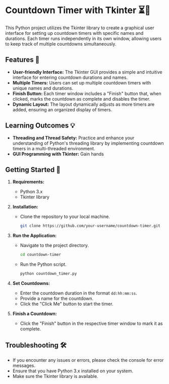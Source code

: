 # Countdown Timer with Tkinter ⏳🚀

This Python project utilizes the Tkinter library to create a graphical user interface for setting up countdown timers with specific names and durations. Each timer runs independently in its own window, allowing users to keep track of multiple countdowns simultaneously.

## Features 🌟

- **User-friendly Interface:** The Tkinter GUI provides a simple and intuitive interface for entering countdown durations and names.
- **Multiple Timers:** Users can set up multiple countdown timers with unique names and durations.
- **Finish Button:** Each timer window includes a "Finish" button that, when clicked, marks the countdown as complete and disables the timer.
- **Dynamic Layout:** The layout dynamically adjusts as more timers are added, ensuring an organized display of timers.

## Learning Outcomes 💡

- **Threading and Thread Safety:** Practice and enhance your understanding of Python's threading library by implementing countdown timers in a multi-threaded environment.
- **GUI Programming with Tkinter:** Gain hands

## Getting Started 🚀

1. **Requirements:**
   - Python 3.x
   - Tkinter library

2. **Installation:**
   - Clone the repository to your local machine.

      ```bash
      git clone https://github.com/your-username/countdown-timer.git
      ```

3. **Run the Application:**
   - Navigate to the project directory.

      ```bash
      cd countdown-timer
      ```

   - Run the Python script.

      ```bash
      python countdown_timer.py
      ```

4. **Set Countdowns:**
   - Enter the countdown duration in the format `dd:hh:mm:ss`.
   - Provide a name for the countdown.
   - Click the "Click Me" button to start the timer.

5. **Finish a Countdown:**
   - Click the "Finish" button in the respective timer window to mark it as complete.

## Troubleshooting 🛠️

- If you encounter any issues or errors, please check the console for error messages.
- Ensure that you have Python 3.x installed on your system.
- Make sure the Tkinter library is available.


